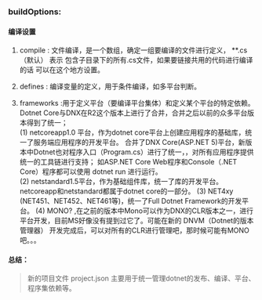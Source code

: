 ### buildOptions:  
#### 编译设置
   1. compile : 文件编译，是一个数组，确定一组要编译的文件进行定义， **.cs （默认） 表示 包含子目录下的所有.cs文件，如果要链接共用的代码进行编译的话
可以在这个地方设置。

   2. defines : 编译变量的定义，用于条件编译，如多平台判断。

   3. frameworks :用于定义平台（要编译平台集体）和定义某个平台的特定依赖。    
        Dotnet Core与DNX在R2这个版本上进行了合并，合并之后以前的众多平台版本得到了统一；   
        (1) netcoreapp1.0 平台，作为dotnet core平台上创建应用程序的基础库，统一了服务端应用程序的开发平台。
            合并了DNX Core(ASP.NET 5)平台，新版本中Dotnet也对程序入口（Program.cs）进行了统一，，对所有应用程序提供统一的工具链进行支持；
            如ASP.NET Core Web程序和Console（.NET Core）程序都可以使用 dotnet run 进行运行。  
        (2) netstandard1.5平台，作为基础组件库，统一了库的开发平台。netcoreapp和netstandard都属于dotnet core的一部分。
        (3) NET4xy (NET451、NET452、NET461等)，统一了Full Dotnet Framework的开发平台。
        (4) MONO? ,在之前的版本中Mono可以作为DNX的CLR版本之一，进行平台开发，目前MS好像没有提到过它了。可能在新的 DNVM（Dotnet的版本管理器）
            开发完成后，可以对所有的CLR进行管理吧，那时候可能有MONO吧。。。


#### 总结：
 >新的项目文件 project.json 主要用于统一管理dotnet的发布、编译、平台、程序集依赖等。